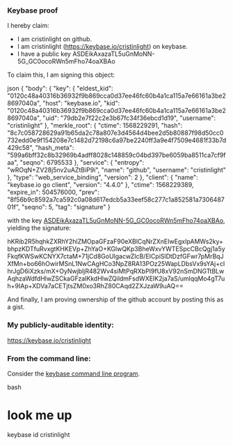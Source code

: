 ### Keybase proof

I hereby claim:

  * I am cristinlight on github.
  * I am cristinlight (https://keybase.io/cristinlight) on keybase.
  * I have a public key ASDEikAxazaTL5uGnMoNN-5G_GC0ocoRWn5mFho74oaXBAo

To claim this, I am signing this object:

json
{
  "body": {
    "key": {
      "eldest_kid": "0120c48a40316b36932f9b869cca0d37ee46fc60b4a1ca115a7e66161a3be28697040a",
      "host": "keybase.io",
      "kid": "0120c48a40316b36932f9b869cca0d37ee46fc60b4a1ca115a7e66161a3be28697040a",
      "uid": "79db2e7f22c2e3b67fc34f36ebcd1d19",
      "username": "cristinlight"
    },
    "merkle_root": {
      "ctime": 1568229291,
      "hash": "8c7c058728629a91b65da2c78a807e3d4564d4bee2d5b80887f98d50cc0732edd0e9f154208e7c1482d72198c6a97be2240ff3a9e4f7509e4681f33b7d429c58",
      "hash_meta": "599a6bff32c8b32969b4adff8028c148859c04bd397be6059ba8511ca7cf9faa",
      "seqno": 6795533
    },
    "service": {
      "entropy": "wROqN+ZV28j5nv2uAZtBiP9i",
      "name": "github",
      "username": "cristinlight"
    },
    "type": "web_service_binding",
    "version": 2
  },
  "client": {
    "name": "keybase.io go client",
    "version": "4.4.0"
  },
  "ctime": 1568229389,
  "expire_in": 504576000,
  "prev": "8f56b9c8592a7ca592c0a08d617edcb5a33eef58c277c1a852581a730648701f",
  "seqno": 5,
  "tag": "signature"
}


with the key [ASDEikAxazaTL5uGnMoNN-5G_GC0ocoRWn5mFho74oaXBAo](https://keybase.io/cristinlight), yielding the signature:


hKRib2R5hqhkZXRhY2hlZMOpaGFzaF90eXBlCqNrZXnEIwEgxIpAMWs2ky+bhpzKDTfuRvxgtKHKEVp+ZhYaO+KGlwQKp3BheWxvYWTESpcCBcQgj1a5yFkqfKWSwKCNYX7ctaM+71jCd8GoUlgacwZIcB/EICpiSlDtDzfGFwr7pMrBqJXfMn+bo66hOwirMSnL1NwCAgHCo3NpZ8RA13POz25WapLDbsVx9sYAj+clhrJgD6iXzks/mX+OyNwjbljR482Wv4siMtPqRXbPI9fU8xV92nSmDNGTtBLwAqhzaWdfdHlwZSCkaGFzaIKkdHlwZQildmFsdWXEIK2ja7aS/umlqqMo4gT7uh+9IAp+XDVa7aCETjtsZM0xo3RhZ80CAqd2ZXJzaW9uAQ==



And finally, I am proving ownership of the github account by posting this as a gist.

### My publicly-auditable identity:

https://keybase.io/cristinlight

### From the command line:

Consider the [keybase command line program](https://keybase.io/download).

bash
# look me up
keybase id cristinlight
